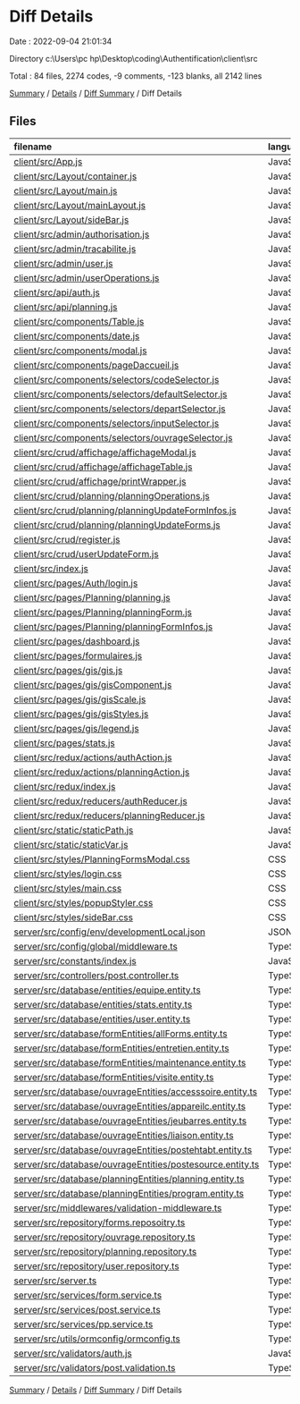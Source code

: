# Diff Details

Date : 2022-09-04 21:01:34

Directory c:\\Users\\pc hp\\Desktop\\coding\\Authentification\\client\\src

Total : 84 files,  2274 codes, -9 comments, -123 blanks, all 2142 lines

[Summary](results.md) / [Details](details.md) / [Diff Summary](diff.md) / Diff Details

## Files
| filename | language | code | comment | blank | total |
| :--- | :--- | ---: | ---: | ---: | ---: |
| [client/src/App.js](/client/src/App.js) | JavaScript | 42 | 4 | 4 | 50 |
| [client/src/Layout/container.js](/client/src/Layout/container.js) | JavaScript | 16 | 0 | 1 | 17 |
| [client/src/Layout/main.js](/client/src/Layout/main.js) | JavaScript | 32 | 0 | 3 | 35 |
| [client/src/Layout/mainLayout.js](/client/src/Layout/mainLayout.js) | JavaScript | 62 | 0 | 4 | 66 |
| [client/src/Layout/sideBar.js](/client/src/Layout/sideBar.js) | JavaScript | 86 | 0 | 6 | 92 |
| [client/src/admin/authorisation.js](/client/src/admin/authorisation.js) | JavaScript | 41 | 1 | 5 | 47 |
| [client/src/admin/tracabilite.js](/client/src/admin/tracabilite.js) | JavaScript | 59 | 0 | 5 | 64 |
| [client/src/admin/user.js](/client/src/admin/user.js) | JavaScript | 74 | 2 | 10 | 86 |
| [client/src/admin/userOperations.js](/client/src/admin/userOperations.js) | JavaScript | 44 | 0 | 4 | 48 |
| [client/src/api/auth.js](/client/src/api/auth.js) | JavaScript | 31 | 3 | 5 | 39 |
| [client/src/api/planning.js](/client/src/api/planning.js) | JavaScript | 30 | 0 | 6 | 36 |
| [client/src/components/Table.js](/client/src/components/Table.js) | JavaScript | 30 | 6 | 3 | 39 |
| [client/src/components/date.js](/client/src/components/date.js) | JavaScript | 22 | 0 | 4 | 26 |
| [client/src/components/modal.js](/client/src/components/modal.js) | JavaScript | 73 | 0 | 7 | 80 |
| [client/src/components/pageDaccueil.js](/client/src/components/pageDaccueil.js) | JavaScript | 17 | 0 | 3 | 20 |
| [client/src/components/selectors/codeSelector.js](/client/src/components/selectors/codeSelector.js) | JavaScript | 40 | 11 | 5 | 56 |
| [client/src/components/selectors/defaultSelector.js](/client/src/components/selectors/defaultSelector.js) | JavaScript | 60 | 1 | 8 | 69 |
| [client/src/components/selectors/departSelector.js](/client/src/components/selectors/departSelector.js) | JavaScript | 57 | 1 | 8 | 66 |
| [client/src/components/selectors/inputSelector.js](/client/src/components/selectors/inputSelector.js) | JavaScript | 31 | 43 | 4 | 78 |
| [client/src/components/selectors/ouvrageSelector.js](/client/src/components/selectors/ouvrageSelector.js) | JavaScript | 40 | 0 | 5 | 45 |
| [client/src/crud/affichage/affichageModal.js](/client/src/crud/affichage/affichageModal.js) | JavaScript | 63 | 14 | 7 | 84 |
| [client/src/crud/affichage/affichageTable.js](/client/src/crud/affichage/affichageTable.js) | JavaScript | 85 | 6 | 10 | 101 |
| [client/src/crud/affichage/printWrapper.js](/client/src/crud/affichage/printWrapper.js) | JavaScript | 10 | 0 | 3 | 13 |
| [client/src/crud/planning/planningOperations.js](/client/src/crud/planning/planningOperations.js) | JavaScript | 58 | 6 | 7 | 71 |
| [client/src/crud/planning/planningUpdateFormInfos.js](/client/src/crud/planning/planningUpdateFormInfos.js) | JavaScript | 129 | 9 | 12 | 150 |
| [client/src/crud/planning/planningUpdateForms.js](/client/src/crud/planning/planningUpdateForms.js) | JavaScript | 468 | 9 | 17 | 494 |
| [client/src/crud/register.js](/client/src/crud/register.js) | JavaScript | 114 | 5 | 7 | 126 |
| [client/src/crud/userUpdateForm.js](/client/src/crud/userUpdateForm.js) | JavaScript | 112 | 5 | 9 | 126 |
| [client/src/index.js](/client/src/index.js) | JavaScript | 18 | 0 | 2 | 20 |
| [client/src/pages/Auth/login.js](/client/src/pages/Auth/login.js) | JavaScript | 133 | 7 | 11 | 151 |
| [client/src/pages/Planning/planning.js](/client/src/pages/Planning/planning.js) | JavaScript | 114 | 10 | 13 | 137 |
| [client/src/pages/Planning/planningForm.js](/client/src/pages/Planning/planningForm.js) | JavaScript | 437 | 8 | 18 | 463 |
| [client/src/pages/Planning/planningFormInfos.js](/client/src/pages/Planning/planningFormInfos.js) | JavaScript | 119 | 21 | 9 | 149 |
| [client/src/pages/dashboard.js](/client/src/pages/dashboard.js) | JavaScript | 5 | 0 | 2 | 7 |
| [client/src/pages/formulaires.js](/client/src/pages/formulaires.js) | JavaScript | 66 | 0 | 3 | 69 |
| [client/src/pages/gis/gis.js](/client/src/pages/gis/gis.js) | JavaScript | 5 | 0 | 3 | 8 |
| [client/src/pages/gis/gisComponent.js](/client/src/pages/gis/gisComponent.js) | JavaScript | 233 | 44 | 23 | 300 |
| [client/src/pages/gis/gisScale.js](/client/src/pages/gis/gisScale.js) | JavaScript | 24 | 0 | 6 | 30 |
| [client/src/pages/gis/gisStyles.js](/client/src/pages/gis/gisStyles.js) | JavaScript | 55 | 0 | 8 | 63 |
| [client/src/pages/gis/legend.js](/client/src/pages/gis/legend.js) | JavaScript | 33 | 0 | 1 | 34 |
| [client/src/pages/stats.js](/client/src/pages/stats.js) | JavaScript | 5 | 0 | 2 | 7 |
| [client/src/redux/actions/authAction.js](/client/src/redux/actions/authAction.js) | JavaScript | 67 | 5 | 6 | 78 |
| [client/src/redux/actions/planningAction.js](/client/src/redux/actions/planningAction.js) | JavaScript | 47 | 1 | 6 | 54 |
| [client/src/redux/index.js](/client/src/redux/index.js) | JavaScript | 10 | 0 | 3 | 13 |
| [client/src/redux/reducers/authReducer.js](/client/src/redux/reducers/authReducer.js) | JavaScript | 51 | 0 | 6 | 57 |
| [client/src/redux/reducers/planningReducer.js](/client/src/redux/reducers/planningReducer.js) | JavaScript | 31 | 0 | 4 | 35 |
| [client/src/static/staticPath.js](/client/src/static/staticPath.js) | JavaScript | 11 | 2 | 0 | 13 |
| [client/src/static/staticVar.js](/client/src/static/staticVar.js) | JavaScript | 8 | 0 | 1 | 9 |
| [client/src/styles/PlanningFormsModal.css](/client/src/styles/PlanningFormsModal.css) | CSS | 18 | 0 | 3 | 21 |
| [client/src/styles/login.css](/client/src/styles/login.css) | CSS | 81 | 0 | 1 | 82 |
| [client/src/styles/main.css](/client/src/styles/main.css) | CSS | 9 | 0 | 0 | 9 |
| [client/src/styles/popupStyler.css](/client/src/styles/popupStyler.css) | CSS | 333 | 7 | 13 | 353 |
| [client/src/styles/sideBar.css](/client/src/styles/sideBar.css) | CSS | 25 | 0 | 3 | 28 |
| [server/src/config/env/developmentLocal.json](/server/src/config/env/developmentLocal.json) | JSON | -22 | 0 | -4 | -26 |
| [server/src/config/global/middleware.ts](/server/src/config/global/middleware.ts) | TypeScript | -15 | -11 | -5 | -31 |
| [server/src/constants/index.js](/server/src/constants/index.js) | JavaScript | -9 | 0 | -2 | -11 |
| [server/src/controllers/post.controller.ts](/server/src/controllers/post.controller.ts) | TypeScript | -145 | 0 | -33 | -178 |
| [server/src/database/entities/equipe.entity.ts](/server/src/database/entities/equipe.entity.ts) | TypeScript | -31 | -11 | -6 | -48 |
| [server/src/database/entities/stats.entity.ts](/server/src/database/entities/stats.entity.ts) | TypeScript | 0 | 0 | -1 | -1 |
| [server/src/database/entities/user.entity.ts](/server/src/database/entities/user.entity.ts) | TypeScript | -30 | -12 | -5 | -47 |
| [server/src/database/formEntities/allForms.entity.ts](/server/src/database/formEntities/allForms.entity.ts) | TypeScript | -29 | -1 | -12 | -42 |
| [server/src/database/formEntities/entretien.entity.ts](/server/src/database/formEntities/entretien.entity.ts) | TypeScript | -45 | 0 | -19 | -64 |
| [server/src/database/formEntities/maintenance.entity.ts](/server/src/database/formEntities/maintenance.entity.ts) | TypeScript | -21 | 0 | -3 | -24 |
| [server/src/database/formEntities/visite.entity.ts](/server/src/database/formEntities/visite.entity.ts) | TypeScript | -21 | 0 | -3 | -24 |
| [server/src/database/ouvrageEntities/accesssoire.entity.ts](/server/src/database/ouvrageEntities/accesssoire.entity.ts) | TypeScript | -52 | -12 | -21 | -85 |
| [server/src/database/ouvrageEntities/appareilc.entity.ts](/server/src/database/ouvrageEntities/appareilc.entity.ts) | TypeScript | -80 | -11 | -35 | -126 |
| [server/src/database/ouvrageEntities/jeubarres.entity.ts](/server/src/database/ouvrageEntities/jeubarres.entity.ts) | TypeScript | -60 | -12 | -24 | -96 |
| [server/src/database/ouvrageEntities/liaison.entity.ts](/server/src/database/ouvrageEntities/liaison.entity.ts) | TypeScript | -77 | -11 | -34 | -122 |
| [server/src/database/ouvrageEntities/postehtabt.entity.ts](/server/src/database/ouvrageEntities/postehtabt.entity.ts) | TypeScript | -70 | -11 | -30 | -111 |
| [server/src/database/ouvrageEntities/postesource.entity.ts](/server/src/database/ouvrageEntities/postesource.entity.ts) | TypeScript | -74 | -11 | -32 | -117 |
| [server/src/database/planningEntities/planning.entity.ts](/server/src/database/planningEntities/planning.entity.ts) | TypeScript | -30 | -11 | -7 | -48 |
| [server/src/database/planningEntities/program.entity.ts](/server/src/database/planningEntities/program.entity.ts) | TypeScript | -47 | -5 | -14 | -66 |
| [server/src/middlewares/validation-middleware.ts](/server/src/middlewares/validation-middleware.ts) | TypeScript | -10 | 0 | -4 | -14 |
| [server/src/repository/forms.reposoitry.ts](/server/src/repository/forms.reposoitry.ts) | TypeScript | -14 | 0 | -9 | -23 |
| [server/src/repository/ouvrage.repository.ts](/server/src/repository/ouvrage.repository.ts) | TypeScript | -25 | 0 | -13 | -38 |
| [server/src/repository/planning.repository.ts](/server/src/repository/planning.repository.ts) | TypeScript | -13 | 0 | -7 | -20 |
| [server/src/repository/user.repository.ts](/server/src/repository/user.repository.ts) | TypeScript | -5 | 0 | -3 | -8 |
| [server/src/server.ts](/server/src/server.ts) | TypeScript | -35 | -2 | -8 | -45 |
| [server/src/services/form.service.ts](/server/src/services/form.service.ts) | TypeScript | -249 | -10 | -25 | -284 |
| [server/src/services/post.service.ts](/server/src/services/post.service.ts) | TypeScript | -133 | -2 | -20 | -155 |
| [server/src/services/pp.service.ts](/server/src/services/pp.service.ts) | TypeScript | -190 | -83 | -40 | -313 |
| [server/src/utils/ormconfig/ormconfig.ts](/server/src/utils/ormconfig/ormconfig.ts) | TypeScript | -4 | 0 | 0 | -4 |
| [server/src/validators/auth.js](/server/src/validators/auth.js) | JavaScript | -34 | -4 | -10 | -48 |
| [server/src/validators/post.validation.ts](/server/src/validators/post.validation.ts) | TypeScript | -20 | -20 | -13 | -53 |

[Summary](results.md) / [Details](details.md) / [Diff Summary](diff.md) / Diff Details